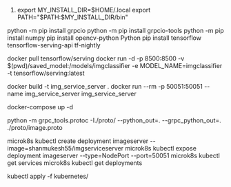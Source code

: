 1) export MY_INSTALL_DIR=$HOME/.local
export PATH="$PATH:$MY_INSTALL_DIR/bin"

python -m pip install grpcio
python -m pip install grpcio-tools
python -m pip install numpy
pip install opencv-python
Python pip install tensorflow tensorflow-serving-api tf-nightly

docker pull tensorflow/serving
docker run -d -p 8500:8500 -v $(pwd)/saved_model:/models/imgclassifier -e MODEL_NAME=imgclassifier -t tensorflow/serving:latest

docker build -t img_service_server .
docker run --rm -p 50051:50051 --name img_service_server img_service_server

docker-compose up -d

python -m grpc_tools.protoc -I./proto/ --python_out=. --grpc_python_out=. ./proto/image.proto

microk8s kubectl create deployment imageserver --image=shanmukesh55/imgserviceserver
microk8s kubectl expose deployment imageserver --type=NodePort --port=50051
microk8s kubectl get services
microk8s  kubectl get deployments

kubectl apply -f kubernetes/

